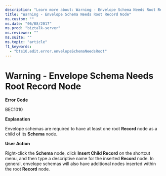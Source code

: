 ```yaml
---
description: "Learn more about: Warning - Envelope Schema Needs Root Record Node"
title: "Warning - Envelope Schema Needs Root Record Node"
ms.custom: ""
ms.date: "06/08/2017"
ms.prod: "biztalk-server"
ms.reviewer: ""
ms.suite: ""
ms.topic: "article"
f1_keywords: 
  - "bts10.edit.error.envelopeSchemaNeedsRoot"
---
```

# Warning - Envelope Schema Needs Root Record Node
**Error Code**  
  
 BEC1010  
  
 **Explanation**  
  
 Envelope schemas are required to have at least one root **Record** node as a child of its **Schema** node.  
  
 **User Action**  
  
 Right-click the **Schema** node, click **Insert Child Record** on the shortcut menu, and then type a descriptive name for the inserted **Record** node. In general, envelope schemas will also have additional nodes inserted within the root **Record** node.
